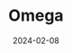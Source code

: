 ---  
layout: startup_page  
title: "Omega"  
id: "omega.xyz"  
permalink: "/omegaomega.xyz02082024/"  
website: "https://omega.xyz/"  
funding_round: ""  
funding_amount: "$6M"  
investors: "Lightspeed Faction, Borderless Capital, Wormhole Cross-Chain Ecosystem Fund, Bankless Ventures, Wave Digital, Blockchain.com, Blockchain Founders Fund, Kronos Ventures, XTBO Humla, Cadenza, Psalion Ventures, AlphaLab Capital, Side Door Ventures, MH Ventures"  
about: "Omega is a Web3 infrastructure provider that enables Bitcoin holders to utilize the value of their Layer 1 Bitcoin for yield generation. It aims to integrate native Bitcoin into decentralized finance (DeFi) and offers a decentralized platform for unlocking the yield-generating potential of Bitcoin assets. Omega plans to launch a public beta within 60 days."  
markets: "Fintech, DeFi, Bitcoin"  
hq: "Miami, Florida, United States"  
founded_year: ""  
linkedin: ""  
twitter: ""  
instagram: ""  
facebook: ""  
crunchbase: ""  
pitchbook: "https://pitchbook.com/profiles/company/435280-06"  

date_display: "08-Feb-2024"  
date: "2024-02-08"

# SEO Optimization  
meta_title: "Omega -  Funding ($6M)"  
meta_description: "Omega, Omega is a Web3 infrastructure provider that enables Bitcoin holders to utilize the value of their Layer 1 Bitcoin for yield generation. It aims to in..."  
meta_keywords: "Omega, Fintech, DeFi, Bitcoin,  funding"  
canonical_url: "https://startup.projectstartups.com/omegaomega.xyz02082024/"  
---